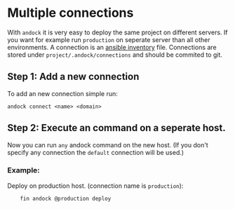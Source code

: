 # Multiple connections  
With `andock` it is very easy to deploy the same project on different servers. If you want for example run `production` on seperate server than all other environments.
A connection is an [ansible inventory](https://docs.ansible.com/ansible/latest/user_guide/intro_inventory.html) file. Connections are stored under `project/.andock/connections` and should be commited to git.
## Step 1: Add a new connection
To add an new connection simple run: 
```
andock connect <name> <domain>
```

## Step 2: Execute an command on a seperate host. 
Now you can run `any` andock command on the new host. (If you don't specify any connection the `default` connection will be used.)

### Example:
Deploy on production host. (connection name is `production`):
```
    fin andock @production deploy
```

